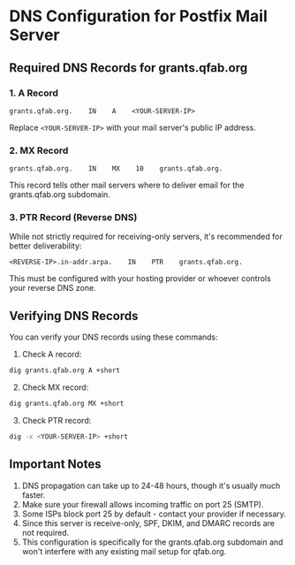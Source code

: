# DNS Configuration for Postfix Mail Server

## Required DNS Records for grants.qfab.org

### 1. A Record
```
grants.qfab.org.    IN    A    <YOUR-SERVER-IP>
```
Replace `<YOUR-SERVER-IP>` with your mail server's public IP address.

### 2. MX Record
```
grants.qfab.org.    IN    MX    10    grants.qfab.org.
```
This record tells other mail servers where to deliver email for the grants.qfab.org subdomain.

### 3. PTR Record (Reverse DNS)
While not strictly required for receiving-only servers, it's recommended for better deliverability:
```
<REVERSE-IP>.in-addr.arpa.    IN    PTR    grants.qfab.org.
```
This must be configured with your hosting provider or whoever controls your reverse DNS zone.

## Verifying DNS Records

You can verify your DNS records using these commands:

1. Check A record:
```bash
dig grants.qfab.org A +short
```

2. Check MX record:
```bash
dig grants.qfab.org MX +short
```

3. Check PTR record:
```bash
dig -x <YOUR-SERVER-IP> +short
```

## Important Notes

1. DNS propagation can take up to 24-48 hours, though it's usually much faster.
2. Make sure your firewall allows incoming traffic on port 25 (SMTP).
3. Some ISPs block port 25 by default - contact your provider if necessary.
4. Since this server is receive-only, SPF, DKIM, and DMARC records are not required.
5. This configuration is specifically for the grants.qfab.org subdomain and won't interfere with any existing mail setup for qfab.org.